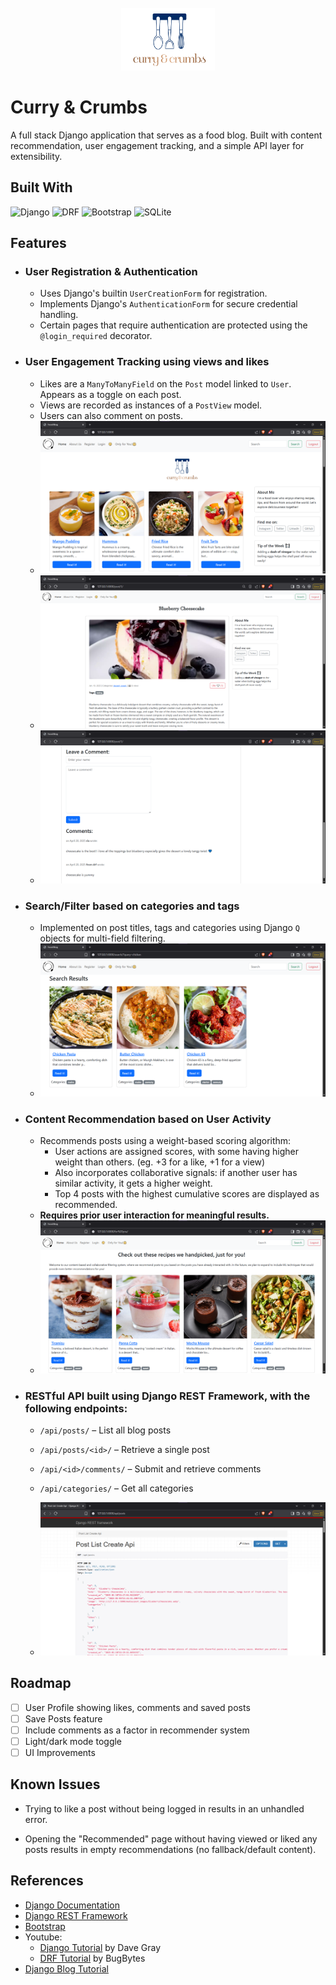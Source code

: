 
<!-- PROJECT LOGO -->
<br />
<div align="center">
    <img src="images/logo2.png" alt="Logo" height="100" width="150">
</div>

# Curry & Crumbs 

A full stack Django application that serves as a food blog.
Built with content recommendation, user engagement tracking, and a simple API layer for extensibility.

## Built With

![Django](https://img.shields.io/badge/Django-092E20?style=for-the-badge&logo=django&logoColor=white)
![DRF](https://img.shields.io/badge/DRF-ff1709?style=for-the-badge&logo=django&logoColor=white)
![Bootstrap](https://img.shields.io/badge/Bootstrap-563d7c?style=for-the-badge&logo=bootstrap&logoColor=white)
![SQLite](https://img.shields.io/badge/SQLite-07405E?style=for-the-badge&logo=sqlite&logoColor=white)

## Features

- ### User Registration & Authentication
    -  Uses Django's builtin `UserCreationForm` for registration.
    -  Implements Django's `AuthenticationForm` for secure credential handling.
    -  Certain pages that require authentication are protected using the `@login_required` decorator.

- ### User Engagement Tracking using views and likes
    - Likes are a `ManyToManyField` on the `Post` model linked to `User`. Appears as a toggle on each post.
    - Views are recorded as instances of a `PostView` model.
    - Users can also comment on posts.
    - <img src="myblogproj/static/Screenshot_home.png" alt="SampleBlogPost">
    - <img src="myblogproj/static/Screenshot_post.png" alt="SampleBlogPost">
    - <img src="myblogproj/static/Screenshot_comments.png" alt="SampleBlogPost">

- ### Search/Filter based on categories and tags
    - Implemented on post titles, tags and categories using Django `Q` objects for multi-field filtering.
    - <img src="myblogproj/static/Screenshot_search.png" alt="SampleBlogPost">
  
- ### Content Recommendation based on User Activity
    - Recommends posts using a weight-based scoring algorithm:
        - User actions are assigned scores, with some having higher weight than others. (eg. +3 for a like, +1 for a view)
        - Also incorporates collaborative signals: if another user has similar activity, it gets a higher weight.
        - Top 4 posts with the highest cumulative scores are displayed as recommended.
    - **Requires prior user interaction for meaningful results.**
    - <img src="myblogproj/static/Screenshot_recom.png" alt="SampleBlogPost">
  
- ### RESTful API built using Django REST Framework, with the following endpoints:

    - `/api/posts/` – List all blog posts

    - `/api/posts/<id>/` – Retrieve a single post

    - `/api/<id>/comments/` – Submit and retrieve comments

    - `/api/categories/` – Get all categories
    - <img src="myblogproj/static/Screenshot_api.png" alt="SampleBlogPost">

## Roadmap

- [ ]  User Profile showing likes, comments and saved posts 
- [ ]  Save Posts feature
- [ ]  Include comments as a factor in recommender system
- [ ]  Light/dark mode toggle
- [ ]  UI Improvements

## Known Issues
 - Trying to like a post without being logged in results in an unhandled error.

 - Opening the "Recommended" page without having viewed or liked any posts results in empty recommendations (no fallback/default content).

## References

- [Django Documentation](https://docs.djangoproject.com/en/stable/)
- [Django REST Framework](https://www.django-rest-framework.org/)
- [Bootstrap](https://getbootstrap.com/docs/5.0/getting-started/introduction/)
- Youtube:
     - [Django Tutorial](https://www.youtube.com/playlist?list=PL0Zuz27SZ-6NamGNr7dEqzNFEcZ_FAUVX) by Dave Gray
     - [DRF Tutorial](https://www.youtube.com/playlist?list=PL-2EBeDYMIbSXhV8FMC1hVD32Fi6e4l2u) by BugBytes
 - [Django Blog Tutorial](https://realpython.com/build-a-blog-from-scratch-django/)
